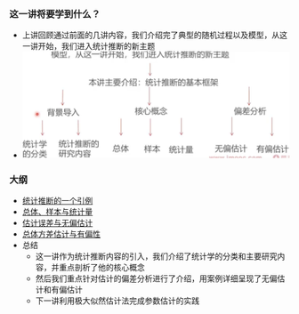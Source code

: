 ### 这一讲将要学到什么？

* 上讲回顾通过前面的几讲内容，我们介绍完了典型的随机过程以及模型，从这一讲开始，我们进入统计推断的新主题
* ![image-20230408113253214](readme.assets/image-20230408113253214.png)

### 大纲

* [统计推断的一个引例](统计推断的一个引例.md)
* [总体、样本与统计量](总体与样本.md)
* [估计误差与无偏估计](估计误差与无偏估计.md)
* [总体方差估计与有偏性](总体方差估计与有偏性.md)
* 总结
  * 这一讲作为统计推断内容的引入，我们介绍了统计学的分类和主要研究内容，并重点剖析了他的核心概念
  * 然后我们重点针对估计的偏差分析进行了介绍，用案例详细呈现了无偏估计和有偏估计
  * 下一讲利用极大似然估计法完成参数估计的实践